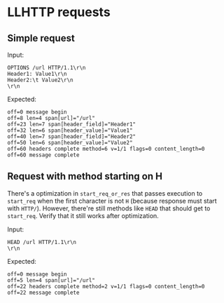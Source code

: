# LLHTTP requests

## Simple request

Input:
```http
OPTIONS /url HTTP/1.1\r\n
Header1: Value1\r\n
Header2:\t Value2\r\n
\r\n
```

Expected:
```log
off=0 message begin
off=8 len=4 span[url]="/url"
off=23 len=7 span[header_field]="Header1"
off=32 len=6 span[header_value]="Value1"
off=40 len=7 span[header_field]="Header2"
off=50 len=6 span[header_value]="Value2"
off=60 headers complete method=6 v=1/1 flags=0 content_length=0
off=60 message complete
```

## Request with method starting on H

There's a optimization in `start_req_or_res` that passes execution to
`start_req` when the first character is not `H` (because response must start
with `HTTP/`). However, there're still methods like `HEAD` that should get
to `start_req`. Verify that it still works after optimization.

Input:
```http
HEAD /url HTTP/1.1\r\n
\r\n
```

Expected:
```log
off=0 message begin
off=5 len=4 span[url]="/url"
off=22 headers complete method=2 v=1/1 flags=0 content_length=0
off=22 message complete
```
